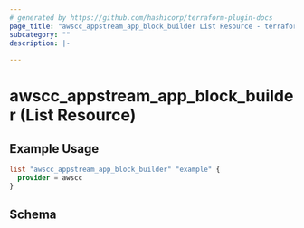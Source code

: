 ```yaml
---
# generated by https://github.com/hashicorp/terraform-plugin-docs
page_title: "awscc_appstream_app_block_builder List Resource - terraform-provider-awscc"
subcategory: ""
description: |-
  
---
```


# awscc_appstream_app_block_builder (List Resource)



## Example Usage

```terraform
list "awscc_appstream_app_block_builder" "example" {
  provider = awscc
}
```

<!-- schema generated by tfplugindocs -->
## Schema
